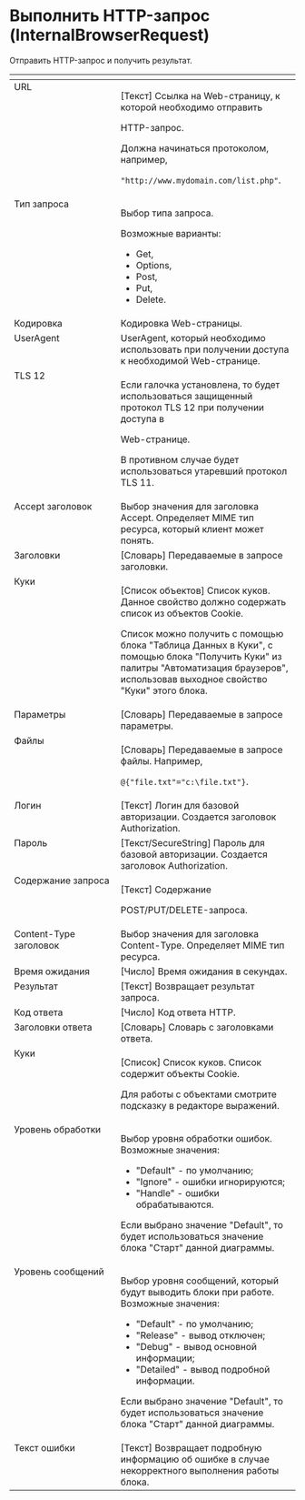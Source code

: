 # Выполнить HTTP-запрос (InternalBrowserRequest)

Отправить HTTP-запрос и получить результат.

<table data-header-hidden><thead><tr><th width="232" valign="top"></th><th width="315" valign="top"></th></tr></thead><tbody><tr><td valign="top">URL</td><td valign="top"><p>[Текст] Ссылка на Web-страницу, к которой необходимо отправить </p><p>HTTP-запрос. </p><p></p><p>Должна начинаться протоколом, например, </p><p><code>"http://www.mydomain.com/list.php"</code>.</p></td></tr><tr><td valign="top">Тип запроса</td><td valign="top"><p>Выбор типа запроса. </p><p>Возможные варианты: </p><ul><li>Get, </li><li>Options, </li><li>Post, </li><li>Put, </li><li>Delete.</li></ul></td></tr><tr><td valign="top">Кодировка</td><td valign="top">Кодировка Web-страницы.</td></tr><tr><td valign="top">UserAgent</td><td valign="top">UserAgent, который необходимо использовать при получении доступа к необходимой Web-странице.</td></tr><tr><td valign="top">TLS 12</td><td valign="top"><p>Если галочка установлена, то будет использоваться защищенный протокол TLS 12 при получении доступа в </p><p>Web-странице. </p><p></p><p>В противном случае будет использоваться утаревший протокол TLS 11.</p></td></tr><tr><td valign="top">Accept заголовок</td><td valign="top">Выбор значения для заголовка Accept. Определяет MIME тип ресурса, который клиент может понять.</td></tr><tr><td valign="top">Заголовки</td><td valign="top">[Словарь] Передаваемые в запросе заголовки.</td></tr><tr><td valign="top">Куки</td><td valign="top"><p>[Список объектов] Список куков. Данное свойство должно содержать список из объектов Cookie. </p><p></p><p>Список можно получить с помощью блока "Таблица Данных в Куки", с помощью блока "Получить Куки" из палитры "Автоматизация браузеров", использовав выходное свойство "Куки" этого блока.</p></td></tr><tr><td valign="top">Параметры</td><td valign="top">[Словарь] Передаваемые в запросе параметры.</td></tr><tr><td valign="top">Файлы</td><td valign="top"><p>[Словарь] Передаваемые в запросе файлы. Например, </p><p><code>@{"file.txt"="c:\file.txt"}</code>.</p></td></tr><tr><td valign="top">Логин</td><td valign="top">[Текст] Логин для базовой авторизации. Создается заголовок Authorization.</td></tr><tr><td valign="top">Пароль</td><td valign="top">[Текст/SecureString] Пароль для базовой авторизации. Создается заголовок Authorization.</td></tr><tr><td valign="top">Содержание запроса</td><td valign="top"><p>[Текст] Содержание </p><p>POST/PUT/DELETE-запроса.</p></td></tr><tr><td valign="top">Content-Type заголовок</td><td valign="top">Выбор значения для заголовка Content-Type. Определяет MIME тип ресурса.</td></tr><tr><td valign="top">Время ожидания</td><td valign="top">[Число] Время ожидания в секундах.</td></tr><tr><td valign="top">Результат</td><td valign="top">[Текст] Возвращает результат запроса.</td></tr><tr><td valign="top">Код ответа</td><td valign="top">[Число] Код ответа HTTP.</td></tr><tr><td valign="top">Заголовки ответа</td><td valign="top">[Словарь] Словарь с заголовками ответа.</td></tr><tr><td valign="top">Куки</td><td valign="top"><p>[Список] Список куков. Список содержит объекты Cookie. </p><p></p><p>Для работы с объектами смотрите подсказку в редакторе выражений.</p></td></tr><tr><td valign="top">Уровень обработки</td><td valign="top"><p>Выбор уровня обработки ошибок. Возможные значения: </p><ul><li>"Default" - по умолчанию; </li><li>"Ignore" - ошибки игнорируются; </li><li>"Handle" - ошибки обрабатываются. </li></ul><p>Если выбрано значение "Default", то будет использоваться значение блока "Старт" данной диаграммы.</p></td></tr><tr><td valign="top">Уровень сообщений</td><td valign="top"><p>Выбор уровня сообщений, который будут выводить блоки при работе. Возможные значения: </p><ul><li>"Default" - по умолчанию; </li><li>"Release" - вывод отключен; </li><li>"Debug" - вывод основной информации; </li><li>"Detailed" - вывод подробной информации. </li></ul><p>Если выбрано значение "Default", то будет использоваться значение блока "Старт" данной диаграммы.</p></td></tr><tr><td valign="top">Текст ошибки</td><td valign="top">[Текст] Возвращает подробную информацию об ошибке в случае некорректного выполнения работы блока.</td></tr></tbody></table>
